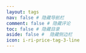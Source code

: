 ```yaml
---
layout: tags
nav: false # 隐藏导航栏
comment: false # 隐藏评论
toc: false # 隐藏目录
aside: false #  隐藏侧边栏
icon: i-ri-price-tag-3-line
---
```

